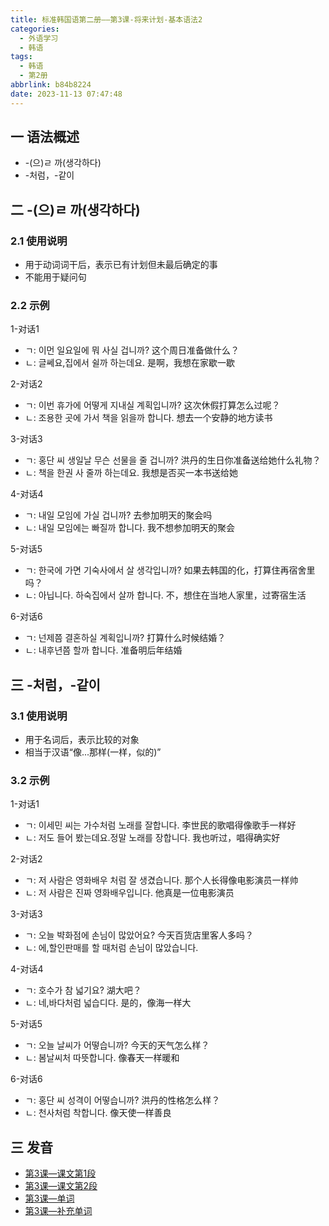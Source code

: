 ```yaml
---
title: 标准韩国语第二册——第3课-将来计划-基本语法2
categories:
  - 外语学习
  - 韩语
tags:
  - 韩语
  - 第2册
abbrlink: b84b8224
date: 2023-11-13 07:47:48
---
```

## 一 语法概述

* -(으)ㄹ 까(생각하다)
* -처럼，-같이

<!--more-->

## 二  -(으)ㄹ 까(생각하다)

### 2.1 使用说明

* 用于动词词干后，表示已有计划但未最后确定的事
* 不能用于疑问句

### 2.2 示例

1-对话1

* ㄱ: 이먼 일요일에 뭐 사실 겁니까? 这个周日准备做什么？
* ㄴ: 글쎄요,집에서 쉴까 하는데요. 是啊，我想在家歇一歇

2-对话2

* ㄱ: 이번 휴가에 어떻게 지내실 계획입니까? 这次休假打算怎么过呢？
* ㄴ: 조용한 곳에 가서 책을 읽을까 합니다. 想去一个安静的地方读书

3-对话3

* ㄱ: 홍단 씨 생일날 무슨 선물을 줄 겁니까? 洪丹的生日你准备送给她什么礼物？
* ㄴ: 책을 한권 사 줄까 하는데요. 我想是否买一本书送给她

4-对话4

* ㄱ: 내일 모임에 가실 겁니까? 去参加明天的聚会吗
* ㄴ: 내일 모임에는 빠질까 합니다. 我不想参加明天的聚会

5-对话5

* ㄱ: 한국에 가면 기숙사에서 살 생각입니까? 如果去韩国的化，打算住再宿舍里吗？
* ㄴ: 아닙니다. 하숙집에서 살까 합니다. 不，想住在当地人家里，过寄宿生活

6-对话6

* ㄱ: 넌제쯤 결혼하실 계획입니까? 打算什么时候结婚？
* ㄴ: 내후년쯤 할까 합니다. 准备明后年结婚

## 三 -처럼，-같이

### 3.1 使用说明

* 用于名词后，表示比较的对象
* 相当于汉语“像...那样(一样，似的)”

### 3.2 示例

1-对话1

* ㄱ: 이세민 씨는 가수처럼 노래를 잘합니다. 李世民的歌唱得像歌手一样好
* ㄴ: 저도 들어 봤는데요.정말 노래를 장합니다. 我也听过，唱得确实好

2-对话2

* ㄱ: 저 사람은 영화배우 처럼 잘 생겼습니다. 那个人长得像电影演员一样帅
* ㄴ: 저 사람은 진짜 영화배우입니다. 他真是一位电影演员

3-对话3

* ㄱ: 오늘 뱍화점에 손님이 많았어요? 今天百货店里客人多吗？
* ㄴ: 에,할인판매를 할 때처럼 손님이 많았습니다. 

4-对话4

* ㄱ: 호수가 참 넓기요? 湖大吧？
* ㄴ: 네,바다처럼 넓습디다. 是的，像海一样大

5-对话5

* ㄱ: 오늘 날씨가 어떻습니까? 今天的天气怎么样？
* ㄴ: 봄날씨처 따뜻합니다. 像春天一样暖和

6-对话6

* ㄱ: 홍단 씨 성격이 어떻습니까? 洪丹的性格怎么样？
* ㄴ: 천사처럼 착합니다. 像天使一样善良

## 三 发音

* [第3课—课文第1段][1]
* [第3课—课文第2段][2]
* [第3课—单词][3]
* [第3课—补充单词][4]



[1]:https://active.clewm.net/DUPqgY?qrurl=http://qr31.cn/DUPqgY&gtype=1&key=b374e164cd4e879d29940947893a28f6b450659327
[2]:https://active.clewm.net/BSC7uU?qrurl=http://qr31.cn/BSC7uU&gtype=1&key=756aa1683b170f05899409c20d3151bb185b154421
[3]:https://active.clewm.net/Ej5Mmk?qrurl=http://qr31.cn/Ej5Mmk&gtype=1&key=5531d160de0f17edb99409537c96f07711d7eaa460
[4]:https://active.clewm.net/FbA05j?qrurl=http://qr31.cn/FbA05j&gtype=1&key=288af16b4b227f84f994098e8dc66d73fd876fe492